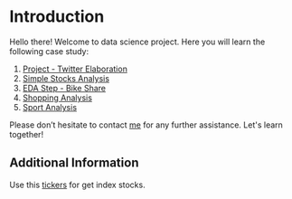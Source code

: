 # Introduction

Hello there! Welcome to data science project. Here you will learn the following case study:

1. [Project - Twitter Elaboration](#)
2. [Simple Stocks Analysis](#)
3. [EDA Step - Bike Share](#)
4. [Shopping Analysis](#)
5. [Sport Analysis](#)

Please don’t hesitate to contact [me](www.linkedin.com/in/abelkrw) for any further assistance. Let's learn together!

## Additional Information

Use this [tickers](#) for get index stocks.
